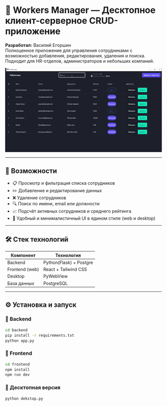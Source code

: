 # 💼 Workers Manager — Десктопное клиент-серверное CRUD-приложение

**Разработал:** Василий Егоршин  
Полноценное приложение для управления сотрудниками с возможностью добавления, редактирования, удаления и поиска. Подходит для HR-отделов, администраторов и небольших компаний.

![Workers Manager Demo](./IMG_7849.gif)

---

## 🚀 Возможности

- 📋 Просмотр и фильтрация списка сотрудников
- ✏️ Добавление и редактирование данных
- ❌ Удаление сотрудников
- 🔍 Поиск по имени, email или должности
- 📈 Подсчёт активных сотрудников и среднего рейтинга
- 🎯 Удобный и минималистичный UI в едином стиле (web и desktop)

---

## 🛠️ Стек технологий

| Компонент        | Технология               |
|------------------|--------------------------|
| Backend          | Python(Flask) + Postgre  |
| Frontend (web)   | React + Tailwind CSS     |
| Desktop          | PyWebView         |
| База данных      | PostgreSQL               |

---

## ⚙️ Установка и запуск

### 🔹 Backend

```bash
cd backend
pip install -r requirements.txt
python app.py
```

### 🔹 Frontend

```bash
cd frontend
npm install
npm run dev
```

### 🔹 Десктопная версия

```bash
python dekstop.py
```


